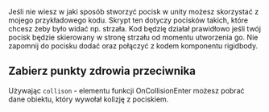 Jeśli nie wiesz w jaki sposób stworzyć pocisk w unity możesz skorzystać z mojego przykładowego kodu.
Skrypt ten dotyczy pocisków takich, które chcesz żeby było widać np. strzała.
Kod będzię działał prawidłowo jeśli twój pocisk będzie skierowany w stronę strzału od momentu utworzenia go.
Nie zapomnij do pocisku dodać oraz połączyć z kodem komponentu rigidbody.
## Zabierz punkty zdrowia przeciwnika
Używając `collison` - elementu funkcji OnCollisionEnter możesz pobrać dane obiektu, który wywołał kolizję z pociskiem.
